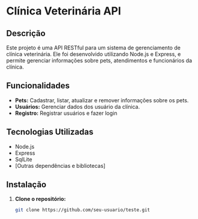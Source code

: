 # Clínica Veterinária API

## Descrição

Este projeto é uma API RESTful para um sistema de gerenciamento de clínica veterinária. Ele foi desenvolvido utilizando Node.js e Express, e permite gerenciar informações sobre pets, atendimentos e funcionários da clínica.

## Funcionalidades

- **Pets:** Cadastrar, listar, atualizar e remover informações sobre os pets.
- **Usuários:** Gerenciar dados dos usuário da clínica.
- **Registro:** Registrar usuários e fazer login

## Tecnologias Utilizadas

- Node.js
- Express
- SqlLite
- [Outras dependências e bibliotecas]

## Instalação

1. **Clone o repositório:**

   ```bash
   git clone https://github.com/seu-usuario/teste.git
   